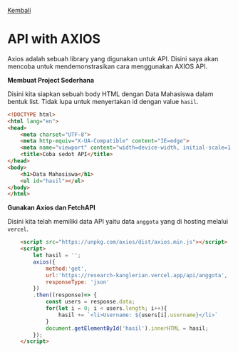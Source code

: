[Kembali](/)
# API with AXIOS

Axios adalah sebuah library yang digunakan untuk API. Disini saya akan mencoba untuk mendemonstrasikan cara menggunakan AXIOS API.

**Membuat Project Sederhana**

Disini kita siapkan sebuah body HTML dengan Data Mahasiswa dalam bentuk list. Tidak lupa untuk menyertakan id dengan value `hasil`.

```html
<!DOCTYPE html>
<html lang="en">
<head>
    <meta charset="UTF-8">
    <meta http-equiv="X-UA-Compatible" content="IE=edge">
    <meta name="viewport" content="width=device-width, initial-scale=1.0">
    <title>Coba sedot API</title>
</head>
<body>
    <h1>Data Mahasiswa</h1>
    <ul id="hasil"></ul>
</body>
</html>
```

**Gunakan Axios dan FetchAPI**

Disini kita telah memiliki data API yaitu data `anggota` yang di hosting melalui `vercel`.

```html
    <script src="https://unpkg.com/axios/dist/axios.min.js"></script>
    <script>
        let hasil = '';
        axios({
            method:'get',
            url:'https://research-kanglerian.vercel.app/api/anggota',
            responseType: 'json'
        })
        .then((response)=> {
            const users = response.data;
            for(let i = 0; i < users.length; i++){
                hasil += `<li>Username: ${users[i].username}</li>`
            }
            document.getElementById('hasil').innerHTML = hasil;
        });
    </script>
```
